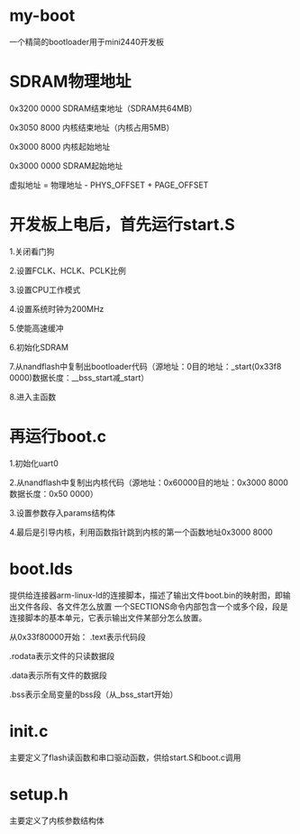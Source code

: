 # my-boot
一个精简的bootloader用于mini2440开发板

# SDRAM物理地址

0x3200 0000 SDRAM结束地址（SDRAM共64MB）

0x3050 8000 内核结束地址（内核占用5MB）

0x3000 8000 内核起始地址

0x3000 0000 SDRAM起始地址

虚拟地址 = 物理地址 - PHYS_OFFSET + PAGE_OFFSET

# 开发板上电后，首先运行start.S
1.关闭看门狗

2.设置FCLK、HCLK、PCLK比例

3.设置CPU工作模式

4.设置系统时钟为200MHz

5.使能高速缓冲

6.初始化SDRAM

7.从nandflash中复制出bootloader代码（源地址：0目的地址：_start(0x33f8 0000)数据长度：__bss_start减_start）

8.进入主函数

# 再运行boot.c
1.初始化uart0

2.从nandflash中复制出内核代码（源地址：0x60000目的地址：0x3000 8000数据长度：0x50 0000）

3.设置参数存入params结构体

4.最后是引导内核，利用函数指针跳到内核的第一个函数地址0x3000 8000

# boot.lds
提供给连接器arm-linux-ld的连接脚本，描述了输出文件boot.bin的映射图，即输出文件各段、各文件怎么放置
一个SECTIONS命令内部包含一个或多个段，段是连接脚本的基本单元，它表示输出文件某部分怎么放置。

从0x33f80000开始：
.text表示代码段

.rodata表示文件的只读数据段

.data表示所有文件的数据段

.bss表示全局变量的bss段（从_bss_start开始）

# init.c
主要定义了flash读函数和串口驱动函数，供给start.S和boot.c调用

# setup.h
主要定义了内核参数结构体
